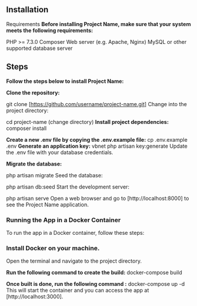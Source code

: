 ## Installation

Requirements
**Before installing Project Name, make sure that your system meets the following requirements:**

PHP >= 7.3.0
Composer
Web server (e.g. Apache, Nginx)
MySQL or other supported database server

## Steps

**Follow the steps below to install Project Name:**

**Clone the repository:**

git clone [https://github.com/username/project-name.git]
Change into the project directory:

cd project-name   (change directory) 
**Install project dependencies:**
composer install

**Create a new .env file by copying the .env.example file:**
cp .env.example .env
**Generate an application key:**
vbnet
php artisan key:generate
Update the .env file with your database credentials.

**Migrate the database:**

php artisan migrate
Seed the database:

php artisan db:seed
Start the development server:

php artisan serve
Open a web browser and go to [http://localhost:8000] to see the Project Name application.

### Running the App in a Docker Container

To run the app in a Docker container, follow these steps:

### Install Docker on your machine.

Open the terminal and navigate to the project directory.

**Run the following command to create the build:**
docker-compose build

**Once built is done, run the following command :**
docker-compose up -d
This will start the container and you can access the app at [http://localhost:3000].
